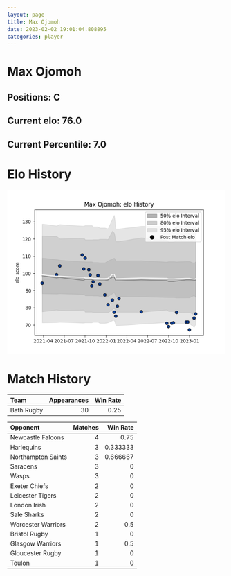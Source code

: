 ```yaml
---  
layout: page  
title: Max Ojomoh  
date: 2023-02-02 19:01:04.808895  
categories: player  
---
```

# Max Ojomoh

## Positions: C

## Current elo: 76.0

## Current Percentile: 7.0

# Elo History


![elo history](history_MaxOjomoh.png)
# Match History


| Team       |   Appearances |   Win Rate |
|:-----------|--------------:|-----------:|
| Bath Rugby |            30 |       0.25 |

| Opponent           |   Matches |   Win Rate |
|:-------------------|----------:|-----------:|
| Newcastle Falcons  |         4 |   0.75     |
| Harlequins         |         3 |   0.333333 |
| Northampton Saints |         3 |   0.666667 |
| Saracens           |         3 |   0        |
| Wasps              |         3 |   0        |
| Exeter Chiefs      |         2 |   0        |
| Leicester Tigers   |         2 |   0        |
| London Irish       |         2 |   0        |
| Sale Sharks        |         2 |   0        |
| Worcester Warriors |         2 |   0.5      |
| Bristol Rugby      |         1 |   0        |
| Glasgow Warriors   |         1 |   0.5      |
| Gloucester Rugby   |         1 |   0        |
| Toulon             |         1 |   0        |